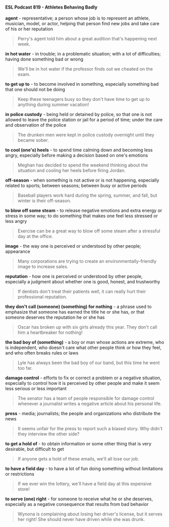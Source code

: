 #### ESL Podcast 819 - Athletes Behaving Badly

**agent** - representative; a person whose job is to represent an athlete, musician,
model, or actor, helping that person find new jobs and take care of his or her
reputation

> Perry's agent told him about a great audition that's happening next week.

**in hot water** - in trouble; in a problematic situation; with a lot of difficulties;
having done something bad or wrong

> We'll be in hot water if the professor finds out we cheated on the exam.

**to get up to** - to become involved in something, especially something bad that
one should not be doing

> Keep these teenagers busy so they don't have time to get up to anything during
summer vacation!

**in police custody** - being held or detained by police, so that one is not allowed
to leave the police station or jail for a period of time; under the care and
observation of the police

> The drunken men were kept in police custody overnight until they became
sober.

**to cool (one's) heels** - to spend time calming down and becoming less angry,
especially before making a decision based on one's emotions

> Meghan has decided to spend the weekend thinking about the situation and
cooling her heels before firing Jordan.

**off-season** - when something is not active or is not happening, especially
related to sports; between seasons; between busy or active periods

> Baseball players work hard during the spring, summer, and fall, but winter is
their off-season.

**to blow off some steam** - to release negative emotions and extra energy or
stress in some way; to do something that makes one feel less stressed or less
angry

> Exercise can be a great way to blow off some steam after a stressful day at the
office.

**image** - the way one is perceived or understood by other people; appearance

> Many corporations are trying to create an environmentally-friendly image to
increase sales.

**reputation** - how one is perceived or understood by other people, especially a
judgment about whether one is good, honest, and trustworthy

> If dentists don't treat their patients well, it can really hurt their professional
reputation.

**they don't call (someone) (something) for nothing** - a phrase used to
emphasize that someone has earned the title he or she has, or that someone
deserves the reputation he or she has

> Oscar has broken up with six girls already this year. They don't call him a
heartbreaker for nothing!

**the bad boy of (something)** - a boy or man whose actions are extreme, who is
independent, who doesn't care what other people think or how they feel, and who
often breaks rules or laws

> Lyle has always been the bad boy of our band, but this time he went too far.

**damage control** - efforts to fix or correct a problem or a negative situation,
especially to control how it is perceived by other people and make it seem less
serious or less important

> The senator has a team of people responsible for damage control whenever a
journalist writes a negative article about his personal life.

**press** - media; journalists; the people and organizations who distribute the news

> It seems unfair for the press to report such a biased story. Why didn't they
interview the other side?

**to get a hold of** - to obtain information or some other thing that is very desirable,
but difficult to get

> If anyone gets a hold of these emails, we'll all lose our job.

**to have a field day** - to have a lot of fun doing something without limitations or
restrictions

> If we ever win the lottery, we'll have a field day at this expensive store!

**to serve (one) right** - for someone to receive what he or she deserves,
especially as a negative consequence that results from bad behavior

> Wynona is complaining about losing her driver's license, but it serves her right!
She should never have driven while she was drunk.

